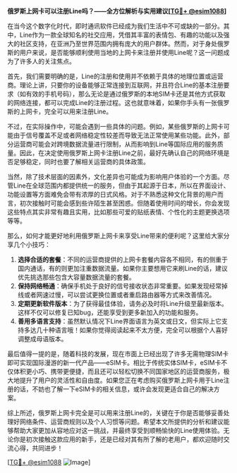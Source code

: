 **俄罗斯上网卡可以注册Line吗？——全方位解析与实用建议[[TG💪+ @esim1088](https://t.me/s/esim1088)]**

在当今这个数字化时代，即时通讯软件已经成为我们生活中不可或缺的一部分。其中，Line作为一款全球知名的社交应用，凭借其丰富的表情包、有趣的功能以及强大的社区支持，在亚洲乃至世界范围内拥有庞大的用户群体。然而，对于身处俄罗斯的用户来说，是否能够顺利使用当地的上网卡来注册并使用Line呢？这一问题成为了许多人的关注焦点。

首先，我们需要明确的是，Line的注册和使用并不依赖于具体的地理位置或运营商。理论上讲，只要你的设备能够正常连接到互联网，并且符合Line的基本注册要求（如有效的手机号码），那么无论是通过俄罗斯的本地SIM卡还是其他方式获取的网络连接，都可以完成Line的注册过程。这也就意味着，如果你手头有一张俄罗斯的上网卡，完全可以用来注册Line。

不过，在实际操作中，可能会遇到一些具体的问题。例如，某些俄罗斯的上网卡可能由于信号覆盖不足或者网络稳定性较差而导致无法正常使用某些功能。此外，部分运营商可能会对跨境数据流量进行限制，从而影响到Line等国际应用的服务质量。因此，在决定使用俄罗斯上网卡注册Line之前，最好先确认自己的网络环境是否足够稳定，同时也要了解相关运营商的具体政策。

当然，除了技术层面的因素外，文化差异也可能成为影响用户体验的一个方面。尽管Line在全球范围内都提供统一的服务，但由于其起源于日本，所以在界面设计、功能设置等方面难免会带有浓厚的日式风格。对于不熟悉这种文化背景的用户而言，初次接触时可能会感到些许陌生甚至困惑。但随着使用时间的增长，你会发现这些特点其实非常有趣且实用，比如那些可爱的贴纸表情、个性化的主题更换选项等等。

那么，如何才能更好地利用俄罗斯上网卡来享受Line带来的便利呢？这里给大家分享几个小技巧：

1. **选择合适的套餐**：不同的运营商提供的上网卡套餐内容各不相同，有的侧重于国内通话，有的则更加注重数据流量。如果你主要想用它来刷Line的话，建议优先挑选那些包含大容量数据流量的套餐。
2. **保持网络畅通**：确保手机处于良好的信号接收状态非常重要。如果发现经常掉线或者网速过慢，可以尝试更换位置或者重启路由器等方式来改善情况。
3. **定期更新软件版本**：为了获得最佳体验，请务必及时将Line升级至最新版本。这样不仅可以修复已知bug，还能享受到更多新加入的功能和服务。
4. **善用多语言支持**：虽然默认情况下Line界面语言为英文或日文，但实际上它支持多达几十种语言哦！如果你觉得阅读起来不太方便，完全可以根据个人喜好调整成母语版本。

最后值得一提的是，随着科技的发展，现在市面上已经出现了许多无需物理SIM卡即可实现国际漫游的新一代产品——eSIM卡。相比于传统实体SIM卡，eSIM卡不仅体积更小巧、携带更便捷，而且还可以轻松切换不同国家地区的运营商服务，极大地提升了用户的灵活性和自由度。如果您正在考虑购买俄罗斯上网卡用于Line注册的话，不妨也了解一下eSIM卡的相关信息，或许会发现更适合自己的解决方案。

综上所述，俄罗斯上网卡完全是可以用来注册Line的，关键在于你是否能够妥善处理好网络条件、运营商规则以及个人习惯等问题。希望本文所提供的分析和建议能够帮助大家更加从容地应对这一挑战，并最终享受到顺畅愉快的Line使用体验。无论你是初次接触这款应用的新手，还是已经对其有所了解的老用户，都欢迎随时交流心得，共同进步！

[[TG💪+ @esim1088](https://t.me/s/esim1088) ![Image](https://i.postimg.cc/4NQfJmqS/Snipaste-2025-05-13-00-14-12.png)]